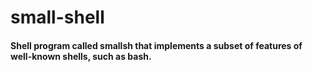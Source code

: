 # small-shell
#### Shell program called smallsh that implements a subset of  features of well-known shells, such as bash.
